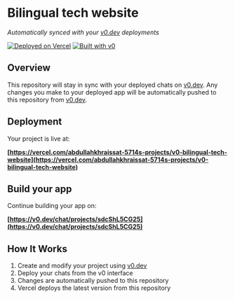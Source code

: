 # Bilingual tech website

*Automatically synced with your [v0.dev](https://v0.dev) deployments*

[![Deployed on Vercel](https://img.shields.io/badge/Deployed%20on-Vercel-black?style=for-the-badge&logo=vercel)](https://vercel.com/abdullahkhraissat-5714s-projects/v0-bilingual-tech-website)
[![Built with v0](https://img.shields.io/badge/Built%20with-v0.dev-black?style=for-the-badge)](https://v0.dev/chat/projects/sdcShL5CG25)

## Overview

This repository will stay in sync with your deployed chats on [v0.dev](https://v0.dev).
Any changes you make to your deployed app will be automatically pushed to this repository from [v0.dev](https://v0.dev).

## Deployment

Your project is live at:

**[https://vercel.com/abdullahkhraissat-5714s-projects/v0-bilingual-tech-website](https://vercel.com/abdullahkhraissat-5714s-projects/v0-bilingual-tech-website)**

## Build your app

Continue building your app on:

**[https://v0.dev/chat/projects/sdcShL5CG25](https://v0.dev/chat/projects/sdcShL5CG25)**

## How It Works

1. Create and modify your project using [v0.dev](https://v0.dev)
2. Deploy your chats from the v0 interface
3. Changes are automatically pushed to this repository
4. Vercel deploys the latest version from this repository